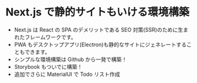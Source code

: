 # Next.js で静的サイトもいける環境構築

- Next.js は React の SPA のデメリットである SEO 対策(SSR)のために生まれたフレームワークです。
- PWA もデスクトップアプリ(Electron)も静的なサイトにジェネレートすることもできます。
- シンプルな環境構築は Github から一発で構築！
- Storybook もついでに構築！
- 追加でさらに MaterialUI で Todo リスト作成
